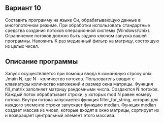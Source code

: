 ## Вариант 10

Составить программу на языке Си, обрабатывающую данные в многопоточном режиме. При обработки использовать стандартные средства создания потоков операционной системы (Windows/Unix). Ограничение потоков должно быть задано ключом запуска вашей программы. Наложить K раз медианный фильтр на матрицу, состоящую из целых чисел. 

## Описание программы

Запуск осуществляется при помощи ввода в командную строку unix:
./main N, где N - количество потоков.
Пользователь вводит с клавиатуры количество наложений и размер окна матрицы.
Функция fill_matrix заполняет матрицу рандомными числа.
Создаются N потоков. Каждый поток обрабатывает строки, у которых mod N равен номеру потока.
Внутри потока запускается функция filter_for_string, которая для каждого элемента строки запускает функцию median.
Функция median создает массив из чисел, которые входят в окно матрицы, сортирует их и возвращает центральный элемент этого массива.
